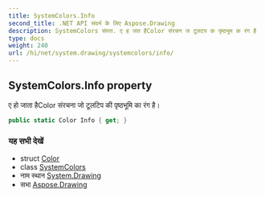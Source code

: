 ```yaml
---
title: SystemColors.Info
second_title: .NET API संदर्भ के लिए Aspose.Drawing
description: SystemColors संपत्त. ए ह जत हैColor संरचन ज टूलटप क पृष्ठभूम क रंग है
type: docs
weight: 240
url: /hi/net/system.drawing/systemcolors/info/
---
```

## SystemColors.Info property

ए हो जाता हैColor संरचना जो टूलटिप की पृष्ठभूमि का रंग है।

```csharp
public static Color Info { get; }
```

### यह सभी देखें

* struct [Color](../../color/)
* class [SystemColors](../)
* नाम स्थान [System.Drawing](../../systemcolors/)
* सभा [Aspose.Drawing](../../../)


